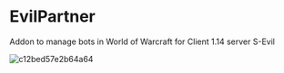 # EvilPartner
Addon to manage bots in World of Warcraft for Client 1.14 server S-Evil

![c12bed57e2b64a64](https://github.com/user-attachments/assets/ba622de1-3078-4582-8dc5-4eda5d5d9399)
